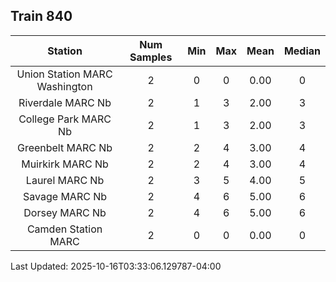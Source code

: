 ## Train 840

| Station | Num Samples | Min | Max | Mean | Median |
| :-----: | :---------: | :-: | :-: | :--: | :----: |
| Union Station MARC Washington | 2 | 0 | 0 | 0.00 | 0 |
| Riverdale MARC Nb | 2 | 1 | 3 | 2.00 | 3 |
| College Park MARC Nb | 2 | 1 | 3 | 2.00 | 3 |
| Greenbelt MARC Nb | 2 | 2 | 4 | 3.00 | 4 |
| Muirkirk MARC Nb | 2 | 2 | 4 | 3.00 | 4 |
| Laurel MARC Nb | 2 | 3 | 5 | 4.00 | 5 |
| Savage MARC Nb | 2 | 4 | 6 | 5.00 | 6 |
| Dorsey MARC Nb | 2 | 4 | 6 | 5.00 | 6 |
| Camden Station MARC | 2 | 0 | 0 | 0.00 | 0 |


Last Updated: 2025-10-16T03:33:06.129787-04:00
